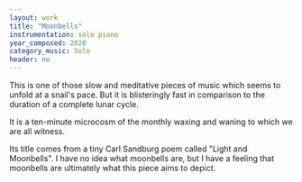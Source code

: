 ```yaml
---
layout: work
title: "Moonbells"
instrumentation: solo piano
year_composed: 2020
category_music: Solo
header: no
---
```


This is one of those slow and meditative pieces of music which seems to unfold at a snail's pace. But it is blisteringly fast in comparison to the duration of a complete lunar cycle.

<p class="teaser">It is a ten-minute microcosm of the monthly waxing and waning to which we are all witness.</p>

Its title comes from a tiny Carl Sandburg poem called "Light and Moonbells". I have no idea what moonbells are, but I have a feeling that moonbells are ultimately what this piece aims to depict.